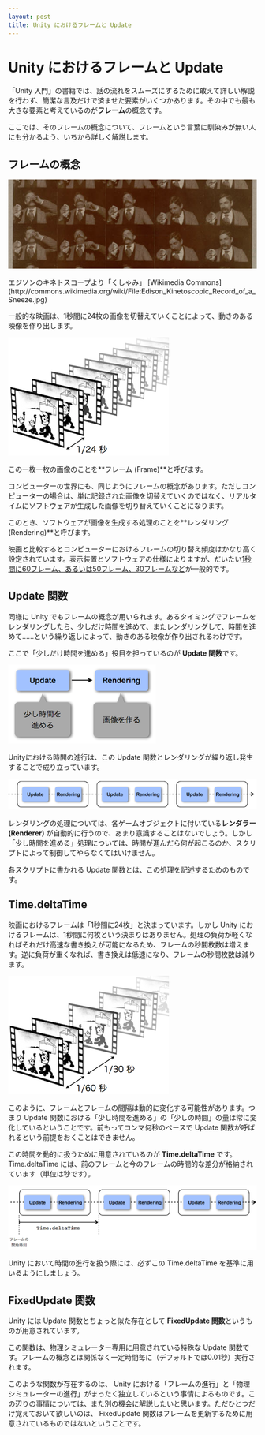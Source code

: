 ```yaml
---
layout: post
title: Unity におけるフレームと Update
---
```


# Unity におけるフレームと Update

「Unity 入門」の書籍では、話の流れをスムーズにするために敢えて詳しい解説を行わず、簡潔な言及だけで済ませた要素がいくつかあります。その中でも最も大きな要素と考えているのが**フレーム**の概念です。

ここでは、そのフレームの概念について、フレームという言葉に馴染みが無い人にも分かるよう、いちから詳しく解説します。

## フレームの概念

![Kinetoscope](/articles/images/frame_and_update1.jpg)

<p class="caption" markdown="1">エジソンのキネトスコープより「くしゃみ」 [Wikimedia Commons](http://commons.wikimedia.org/wiki/File:Edison_Kinetoscopic_Record_of_a_Sneeze.jpg)</p>

一般的な映画は、1秒間に24枚の画像を切替えていくことによって、動きのある映像を作り出します。

![Frames](/articles/images/frame_and_update2.png)

この一枚一枚の画像のことを**フレーム (Frame)**と呼びます。

コンピューターの世界にも、同じようにフレームの概念があります。ただしコンピューターの場合は、単に記録された画像を切替えていくのではなく、リアルタイムにソフトウェアが生成した画像を切り替えていくことになります。

このとき、ソフトウェアが画像を生成する処理のことを**レンダリング (Rendering)**と呼びます。

映画と比較するとコンピューターにおけるフレームの切り替え頻度はかなり高く設定されています。表示装置とソフトウェアの仕様によりますが、だいたい[1秒間に60フレーム、あるいは50フレーム、30フレームなど](http://en.wikipedia.org/wiki/Frame_rate#Frame_rates_in_film_and_television)が一般的です。

## Update 関数

同様に Unity でもフレームの概念が用いられます。あるタイミングでフレームをレンダリングしたら、少しだけ時間を進めて、またレンダリングして、時間を進めて……という繰り返しによって、動きのある映像が作り出されるわけです。

ここで「少しだけ時間を進める」役目を担っているのが **Update 関数**です。

![Update and rendering](/articles/images/frame_and_update3.png)

Unityにおける時間の進行は、この Update 関数とレンダリングが繰り返し発生することで成り立っています。

![Timeline](/articles/images/frame_and_update4.png)

レンダリングの処理については、各ゲームオブジェクトに付いている**レンダラー (Renderer)** が自動的に行うので、あまり意識することはないでしょう。しかし「少し時間を進める」処理については、時間が進んだら何が起こるのか、スクリプトによって制御してやらなくてはいけません。

各スクリプトに書かれる Update 関数とは、この処理を記述するためのものです。

## Time.deltaTime

映画におけるフレームは「1秒間に24枚」と決まっています。しかし Unity におけるフレームは、1秒間に何枚という決まりはありません。処理の負荷が軽くなればそれだけ高速な書き換えが可能になるため、フレームの秒間枚数は増えます。逆に負荷が重くなれば、書き換えは低速になり、フレームの秒間枚数は減ります。

![Variable framerate](/articles/images/frame_and_update5.png)

このように、フレームとフレームの間隔は動的に変化する可能性があります。つまり Update 関数における「少し時間を進める」の「少しの時間」の量は常に変化しているということです。前もってコンマ何秒のペースで Update 関数が呼ばれるという前提をおくことはできません。

この時間を動的に扱うために用意されているのが **Time.deltaTime** です。 Time.deltaTime には、前のフレームと今のフレームの時間的な差分が格納されています（単位は秒です）。

![deltaTime](/articles/images/frame_and_update6.png)

Unity において時間の進行を扱う際には、必ずこの Time.deltaTime を基準に用いるようにしましょう。

## FixedUpdate 関数

Unity には Update 関数とちょっと似た存在として **FixedUpdate 関数**というものが用意されています。

この関数は、物理シミュレーター専用に用意されている特殊な Update 関数です。フレームの概念とは関係なく一定時間毎に（デフォルトでは0.01秒）実行されます。

このような関数が存在するのは、 Unity における「フレームの進行」と「物理シミュレーターの進行」がまったく独立しているという事情によるものです。この辺りの事情については、また別の機会に解説したいと思います。ただひとつだけ覚えておいて欲しいのは、 FixedUpdate 関数はフレームを更新するために用意されているものではないということです。
